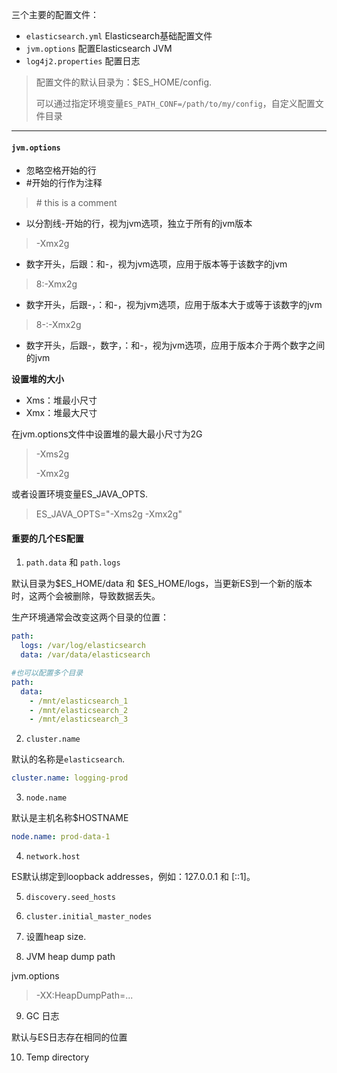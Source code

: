 三个主要的配置文件：

* `elasticsearch.yml` Elasticsearch基础配置文件
* `jvm.options` 配置Elasticsearch JVM
* `log4j2.properties` 配置日志

> 配置文件的默认目录为：$ES_HOME/config. 
>
> 可以通过指定环境变量`ES_PATH_CONF=/path/to/my/config`，自定义配置文件目录

------

#### `jvm.options` 

* 忽略空格开始的行
* \#开始的行作为注释

> \# this is a comment

* 以分割线-开始的行，视为jvm选项，独立于所有的jvm版本

> -Xmx2g

* 数字开头，后跟：和-，视为jvm选项，应用于版本等于该数字的jvm

> 8:-Xmx2g

* 数字开头，后跟-，：和-，视为jvm选项，应用于版本大于或等于该数字的jvm

> 8-:-Xmx2g

* 数字开头，后跟-，数字，：和-，视为jvm选项，应用于版本介于两个数字之间的jvm

**设置堆的大小**

* Xms：堆最小尺寸
* Xmx：堆最大尺寸

在jvm.options文件中设置堆的最大最小尺寸为2G

> -Xms2g
>
> -Xmx2g

或者设置环境变量ES_JAVA_OPTS.

> ES_JAVA_OPTS="-Xms2g -Xmx2g"



#### 重要的几个ES配置

1. `path.data` 和 `path.logs`

默认目录为$ES_HOME/data 和 \$ES_HOME/logs，当更新ES到一个新的版本时，这两个会被删除，导致数据丢失。

生产环境通常会改变这两个目录的位置：

```yml
path:
  logs: /var/log/elasticsearch
  data: /var/data/elasticsearch

#也可以配置多个目录
path:
  data:
    - /mnt/elasticsearch_1
    - /mnt/elasticsearch_2
    - /mnt/elasticsearch_3
```

2. `cluster.name`

默认的名称是`elasticsearch`.

```yml
cluster.name: logging-prod
```

3. `node.name`

默认是主机名称$HOSTNAME

```yml
node.name: prod-data-1
```

4. `network.host`

ES默认绑定到loopback addresses，例如：127.0.0.1 和 [::1]。

5. `discovery.seed_hosts`

6. `cluster.initial_master_nodes`

7. 设置heap size.
8. JVM heap dump path

jvm.options

> -XX:HeapDumpPath=...

9. GC 日志

默认与ES日志存在相同的位置

10. Temp directory

